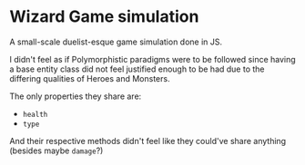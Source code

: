# Wizard Game simulation

A small-scale duelist-esque game simulation done in JS.

I didn't feel as if Polymorphistic paradigms were to be followed since having a base entity class
did not feel justified enough to be had due to the differing qualities of Heroes and Monsters.

The only properties they share are:

* `health`
* `type`

And their respective methods didn't feel like they could've share anything (besides maybe `damage`?)